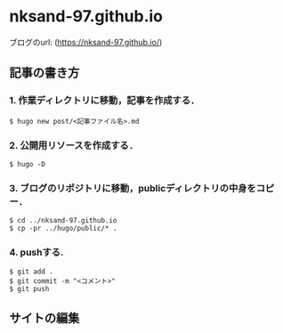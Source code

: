 # nksand-97.github.io

ブログのurl: (https://nksand-97.github.io/)

## 記事の書き方

### 1. 作業ディレクトリに移動，記事を作成する．
```
$ hugo new post/<記事ファイル名>.md
```
### 2. 公開用リソースを作成する．
```
$ hugo -D
```
### 3. ブログのリポジトリに移動，publicディレクトリの中身をコピー．
```
$ cd ../nksand-97.github.io
$ cp -pr ../hugo/public/* .
```
### 4. pushする.
```
$ git add .
$ git commit -m "<コメント>"
$ git push
```

## サイトの編集